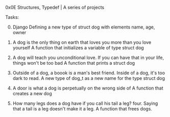 0x0E Structures, Typedef | A series of projects

Tasks:

0. Django
Defining a new type of struct dog with elements name, age, owner

1. A dog is the only thing on earth that loves you more than you love yourself
A function that initializes a variable of type struct dog

2. A dog will teach you unconditional love. If you can have that in your life, things won't be too bad
A function that prints a struct dog

3. Outside of a dog, a boook is a man's best friend. Inside of a dog, it's too dark to read. 
A new type of dog_t as a new name for the type struct dog

4. A door is what a dog is perpetually on the wrong side of
A function that creates a new dog

5. How many legs does a dog have if you call his tail a leg? four. Saying that a tail is a leg doesn't make it a leg. 
A function that frees dogs.
